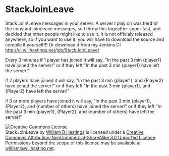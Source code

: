 StackJoinLeave
==============

Stack Join\Leave messages in your server.
A server I play on was tierd of the constant join/leave messeges, so I threw this togeather super fast, and decided that other people might like to use it.
It is not officialy released anywhere, so if you want to use it, you will have to download the source and compile it yourself!!!
Or download it from my Jenkins CI http://ci.willhastings.net/job/StackJoinLeave/


Every 3 minutes if 1 player has joined it will say,
"In the past 3 min {player1} have joined the server!" or if they left
"In the past 3 min {player1} have left the server!"

if 2 players have joined it will say,
"In the past 3 min {player1}, and {Player2} have joined the server!" or if they left
"In the past 3 min {player1}, and {Player2} have left the server!"

if 3 or more players have joined it will say,
"In the past 3 min {player1}, {Player2}, and {number of others} have joined the server!" or if they left
"In the past 3 min {player1}, {Player2}, and {number of others} have left the server!"


<a rel="license" href="http://creativecommons.org/licenses/by-nc-sa/3.0/deed.en_US"><img alt="Creative Commons License" style="border-width:0" src="http://i.creativecommons.org/l/by-nc-sa/3.0/88x31.png" /></a><br /><span xmlns:dct="http://purl.org/dc/terms/" property="dct:title">StackJoinLeave</span> by <a xmlns:cc="http://creativecommons.org/ns#" href="http://willhastings.net" property="cc:attributionName" rel="cc:attributionURL">William B Hastings</a> is licensed under a <a rel="license" href="http://creativecommons.org/licenses/by-nc-sa/3.0/deed.en_US">Creative Commons Attribution-NonCommercial-ShareAlike 3.0 Unported License</a>.<br />Permissions beyond the scope of this license may be available at <a xmlns:cc="http://creativecommons.org/ns#" href="william@willhasting.net" rel="cc:morePermissions">william@willhasting.net</a>.
